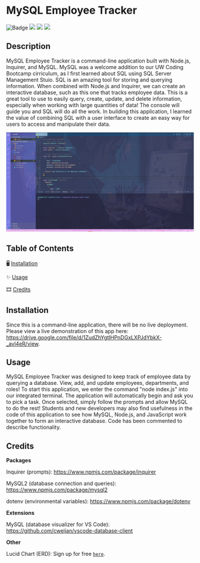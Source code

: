 # MySQL Employee Tracker

![Badge](https://img.shields.io/badge/License-MIT-pink)
<img height=20 src="https://cdn.jsdelivr.net/gh/devicons/devicon/icons/javascript/javascript-original.svg" />
<img height=20 src="https://cdn.jsdelivr.net/gh/devicons/devicon/icons/nodejs/nodejs-original.svg" />
<img height=20 src="https://cdn.jsdelivr.net/gh/devicons/devicon/icons/mysql/mysql-original.svg" />

## Description
MySQL Employee Tracker is a command-line application built with Node.js, Inquirer, and MySQL. MySQL was a welcome addition to our UW Coding Bootcamp cirriculum, as I first learned about SQL using SQL Server Management Stuio. SQL is an amazing tool for storing and querying information. When combined with Node.js and Inquirer, we can create an interactive database, such as this one that tracks employee data. This is a great tool to use to easily query, create, update, and delete information, especially when working with large quantities of data! The console will guide you and SQL will do all the work. In building this application, I learned the value of combining SQL with a user interface to create an easy way for users to access and manipulate their data.

![employee tracker demo gif](https://github.com/VisualViolet/mysql-employee-tracker/blob/main/public/assets/images/mysql-employeetracker-demo.gif)
## Table of Contents

🖥️ [Installation](#Installation)

✨ [Usage](#Usage)

🎞️ [Credits](#Credits)

## Installation

Since this is a command-line application, there will be no live deployment. Please view a live demonstration of this app here: https://drive.google.com/file/d/1ZudZhYgtIHPnDGxLXPJdYbkX-_avl4eR/view.


## Usage

MySQL Employee Tracker was designed to keep track of employee data by querying a database. View, add, and update employees, departments, and roles! To start this application, we enter the command "node index.js" into our integrated terminal. The application will automatically begin and ask you to pick a task. Once selected, simply follow the prompts and allow MySQL to do the rest! Students and new developers may also find usefulness in the code of this application to see how MySQL, Node.js, and JavaScript work together to form an interactive database. Code has been commented to describe functionality.

## Credits

**Packages**

Inquirer (prompts): https://www.npmjs.com/package/inquirer

MySQL2 (database connection and queries): https://www.npmjs.com/package/mysql2

dotenv (environmental variables): https://www.npmjs.com/package/dotenv

**Extensions**

MySQL (database visualizer for VS Code): https://github.com/cweijan/vscode-database-client

**Other**

Lucid Chart (ERD): Sign up for free [`here`](https://lucid.app/pricing/lucidchart?gclid=Cj0KCQiA2-2eBhClARIsAGLQ2Rma1lqVXqsCwX3PzPIF5X-4fh5EisXL8i4sNlwavgXWzq7-6CR2xRMaAswKEALw_wcB&referer=https%3A%2F%2Fwww.google.com%2F#/pricing/chart").

